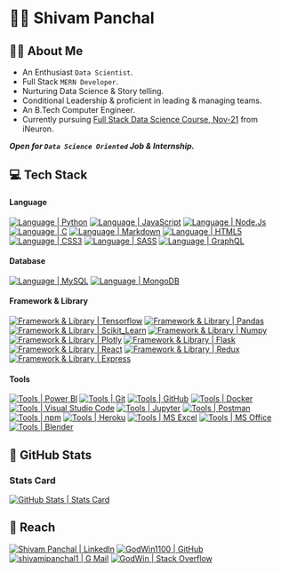# :man_student: Shivam Panchal

## :tipping_hand_man: About Me

- An Enthusiast `Data Scientist`.
- Full Stack `MERN Developer`.
- Nurturing Data Science & Story telling.
- Conditional Leadership & proficient in leading & managing teams.
- An B.Tech Computer Engineer.
- Currently pursuing [Full Stack Data Science Course, Nov-21](https://ineuron.ai/course/Full-Stack-Data-Science-Nov'21-Batch) from iNeuron.

**_Open for `Data Science Oriented` Job & Internship._**

## :computer: Tech Stack

#### Language

[![Language | Python](https://img.shields.io/badge/Python-eeeeee?style=for-the-badge&logo=python&logoColor=ffffff&labelColor=3776AB)][python]
[![Language | JavaScript](https://img.shields.io/badge/Javascript-eeeeee?style=for-the-badge&logo=javascript&logoColor=F7DF1E&labelColor=000000)][javascript]
[![Language | Node.Js](https://img.shields.io/badge/NodeJs-eeeeee?style=for-the-badge&logo=node.js&logoColor=339933&labelColor=333)][nodejs]
[![Language | C](https://img.shields.io/badge/C/C++-eeeeee?style=for-the-badge&logo=cplusplus&logoColor=00599C&labelColor=fefefe)][c/c++]
[![Language | Markdown](https://img.shields.io/badge/Markdown-eeeeee?style=for-the-badge&logo=markdown&logoColor=ffffff&labelColor=000000)][markdown]
[![Language | HTML5](https://img.shields.io/badge/html5-eeeeee?style=for-the-badge&logo=html5&logoColor=ffffff&labelColor=E34F26)][html5]
[![Language | CSS3](https://img.shields.io/badge/CSS3-eeeeee?style=for-the-badge&logo=css3&logoColor=ffffff&labelColor=1572B6)][css3]
[![Language | SASS](https://img.shields.io/badge/SASS-eeeeee?style=for-the-badge&logo=sass&logoColor=CC6699&labelColor=fefefe)][sass]
[![Language | GraphQL](https://img.shields.io/badge/graphql-eeeeee?style=for-the-badge&logo=graphql&logoColor=E434AA&labelColor=171e26)][graphql]

#### Database

[![Language | MySQL](https://img.shields.io/badge/MySQL-eeeeee?style=for-the-badge&logo=mysql&logoColor=ffffff&labelColor=4479A1)][mysql]
[![Language | MongoDB](https://img.shields.io/badge/Mongo_DB-eeeeee?style=for-the-badge&logo=mongodb&logoColor=47A248&labelColor=fefefe)][mongodb]

#### Framework & Library

[![Framework & Library | Tensorflow](https://img.shields.io/badge/Tensorflow-eeeeee?style=for-the-badge&logo=tensorflow&logoColor=FF6F00&labelColor=fefefe)][tensorflow]
[![Framework & Library | Pandas](https://img.shields.io/badge/Pandas-eeeeee?style=for-the-badge&logo=pandas&logoColor=150458&labelColor=fefefe)][pandas]
[![Framework & Library | Scikit_Learn](https://img.shields.io/badge/Scikit_Learn-eeeeee?style=for-the-badge&logo=scikitlearn&logoColor=F7931E&labelColor=fefefe)][scikit_learn]
[![Framework & Library | Numpy](https://img.shields.io/badge/Numpy-eeeeee?style=for-the-badge&logo=numpy&logoColor=013243&labelColor=fefefe)][numpy]
[![Framework & Library | Plotly](https://img.shields.io/badge/Plotly-eeeeee?style=for-the-badge&logo=plotly&logoColor=3F4F75&labelColor=fefefe)][plotly]
[![Framework & Library | Flask](https://img.shields.io/badge/Flask-eeeeee?style=for-the-badge&logo=flask&logoColor=000000&labelColor=fefefe)][flask]
[![Framework & Library | React](https://img.shields.io/badge/React-eeeeee?style=for-the-badge&logo=react&logoColor=61DAFB&labelColor=20232A)][react]
[![Framework & Library | Redux](https://img.shields.io/badge/Redux-eeeeee?style=for-the-badge&logo=redux&logoColor=764ABC&labelColor=20232A)][redux]
[![Framework & Library | Express](https://img.shields.io/badge/Express-eeeeee?style=for-the-badge&logo=express&logoColor=000000&labelColor=fefefe)][express]

#### Tools

[![Tools | Power BI](https://img.shields.io/badge/Power_BI-eeeeee?style=for-the-badge&logo=powerbi&logoColor=F2C811&labelColor=fefefe)][power_bi]
[![Tools | Git](https://img.shields.io/badge/Git-eeeeee?style=for-the-badge&logo=git&logoColor=F05032&labelColor=f0efe7)][git]
[![Tools | GitHub](https://img.shields.io/badge/Github-eeeeee?style=for-the-badge&logo=github&logoColor=ffffff&labelColor=181717)][github]
[![Tools | Docker](https://img.shields.io/badge/Docker-eeeeee?style=for-the-badge&logo=docker&logoColor=2496ED&labelColor=fefefe)][docker]
[![Tools | Visual Studio Code](https://img.shields.io/badge/Visual_Studio_Code-eeeeee?style=for-the-badge&logo=visual-studio-code&logoColor=007ACC&labelColor=2C2C32)][visual_studio_code]
[![Tools | Jupyter](https://img.shields.io/badge/Jupyter-eeeeee?style=for-the-badge&logo=jupyter&logoColor=F37626&labelColor=fefefe)][jupyter]
[![Tools | Postman](https://img.shields.io/badge/Postman-eeeeee?style=for-the-badge&logo=postman&logoColor=FF6C37&labelColor=fefefe)][postman]
[![Tools | npm](https://img.shields.io/badge/npm-eeeeee?style=for-the-badge&logo=npm&logoColor=CB3837&labelColor=fefefe)][npm]
[![Tools | Heroku](https://img.shields.io/badge/Heroku-eeeeee?style=for-the-badge&logo=heroku&logoColor=ffffff&labelColor=430098)][heroku]
[![Tools | MS Excel](https://img.shields.io/badge/Microsoft_Excel-eeeeee?style=for-the-badge&logo=microsoft-excel&logoColor=217346&labelColor=fefefe)][microsoft_excel]
[![Tools | MS Office](https://img.shields.io/badge/Microsoft_Office-eeeeee?style=for-the-badge&logo=microsoft-office&logoColor=D83B01&labelColor=fefefe)][microsoft_office]
[![Tools | Blender](https://img.shields.io/badge/Blender-eeeeee?style=for-the-badge&logo=blender&logoColor=F5792A&labelColor=fefefe)][blender]

## :memo: GitHub Stats

### Stats Card

[![GitHub Stats | Stats Card](https://github-readme-stats.vercel.app/api?username=GodWin1100&show_icons=true&theme=tokyonight&count_private=true&hide=stars)][stats_card]

<!-- ### Top Language -->
<!--  -->
<!-- [![GitHub Stats | Top Language](https://github-readme-stats.vercel.app/api/top-langs/?username=GodWin1100&layout=compact&theme=tokyonight&langs_count=5)][top_language] -->
<!--  -->
<!-- ### Profile Trophy -->
<!--  -->
<!-- [![GitHub Stats | Profile Trophy](https://github-profile-trophy.vercel.app/?username=GodWin1100&theme=onedark&row=1)][profile_trophy] -->
<!--  -->

<!-- ### Streak Stats -->
<!--  -->
<!-- [![GitHub Stats | Contribution Card](https://github-readme-streak-stats.herokuapp.com/?user=GodWin1100&theme=tokyonight)][streak_stats] -->
<!--  -->
<!-- ### Activity Graph -->
<!--  -->
<!-- [![GitHub Stats | Activity Graph](https://activity-graph.herokuapp.com/graph?username=GodWin1100&theme=react-dark)][activity_graph] -->

## :round_pushpin: Reach

[![Shivam Panchal | LinkedIn](https://img.shields.io/badge/Shivam_Panchal-eeeeee?style=for-the-badge&logo=linkedin&logoColor=ffffff&labelColor=0A66C2)][reach_linkedin]
[![GodWin1100 | GitHub](https://img.shields.io/badge/Godwin1100-eeeeee?style=for-the-badge&logo=github&logoColor=ffffff&labelColor=181717)][reach_github]
[![shivamjpanchal1 | G Mail](https://img.shields.io/badge/shivamjpanchal1-eeeeee?style=for-the-badge&logo=gmail&logoColor=ffffff&labelColor=EA4335)][reach_gmail]
[![GodWin | Stack Overflow](https://img.shields.io/badge/GodWin-eeeeee?style=for-the-badge&logo=stackoverflow&logoColor=F58025&labelColor=393939)][reach_stackoverflow]

<!-- LINKS -->
<!-- Language -->

[css3]: https://developer.mozilla.org/en-US/docs/Web/CSS
[graphql]: https://graphql.org/
[html5]: https://developer.mozilla.org/en-US/docs/Web/HTML
[javascript]: https://developer.mozilla.org/en-US/docs/Web/JavaScript
[markdown]: https://www.markdownguide.org/
[nodejs]: https://nodejs.org/en/
[python]: https://www.python.org/
[sass]: https://sass-lang.com/
[c/c++]: https://learn.microsoft.com/en-us/cpp/

<!-- Database -->

[mongodb]: https://www.mongodb.com/
[mysql]: https://www.mysql.com/

<!-- Framework & Library -->

[express]: https://expressjs.com/
[flask]: https://flask.palletsprojects.com
[mongoose]: https://mongoosejs.com/
[pandas]: https://pandas.pydata.org/docs/
[scikit_learn]: https://scikit-learn.org/stable/
[plotly]: https://plotly.com/python/
[numpy]: https://numpy.org/doc/
[react]: https://reactjs.org/
[redux]: https://redux.js.org/
[tensorflow]: https://www.tensorflow.org/

<!-- Tools -->

[blender]: https://www.blender.org/
[git]: https://git-scm.com/
[github]: https://github.com/
[heroku]: https://www.heroku.com/
[jupyter]: https://docs.jupyter.org/en/latest/
[microsoft_excel]: https://www.microsoft.com/en-in/microsoft-365/excel
[microsoft_office]: https://www.microsoft.com/en-in/microsoft-365/microsoft-office
[npm]: https://www.npmjs.com/
[postman]: https://www.postman.com/
[power_bi]: https://powerbi.microsoft.com/en-au/
[visual_studio_code]: https://code.visualstudio.com/
[docker]: https://www.docker.com/

<!-- GitHub Stats -->

[activity_graph]: https://github.com/Ashutosh00710/github-readme-activity-graph
[profile_trophy]: https://github.com/ryo-ma/github-profile-trophy
[stats_card]: https://github.com/anuraghazra/github-readme-stats
[streak_stats]: https://github.com/DenverCoder1/github-readme-streak-stats
[top_language]: https://github.com/anuraghazra/github-readme-stats

<!-- Reach  -->

[reach_github]: https://github.com/GodWin1100
[reach_gmail]: mailto:shivamjpanchal1@gmail.com?subject=GitHub%20Hello
[reach_linkedin]: https://www.linkedin.com/in/shivam-panchal-godwin1100
[reach_stackoverflow]: https://stackoverflow.com/users/10995550/godwin
